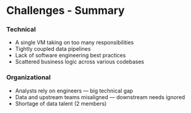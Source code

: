 # Challenges - Summary

### Technical
- A single VM taking on too many responsibilities
- Tightly coupled data pipelines
- Lack of software engineering best practices
- Scattered business logic across various codebases

### Organizational
- Analysts rely on engineers — big technical gap
- Data and upstream teams misaligned — downstream needs ignored
- Shortage of data talent (2 members)
